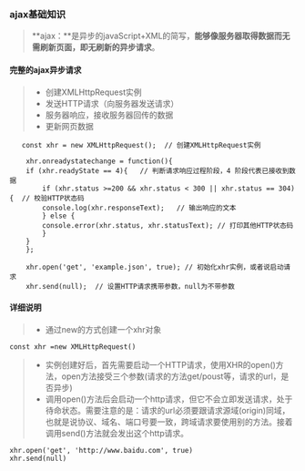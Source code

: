 ### ajax基础知识
> **ajax：**是异步的javaScript+XML的简写，**能够像服务器取得数据而无需刷新页面，即无刷新的异步请求**。

#### 完整的ajax异步请求
> + 创建XMLHttpRequest实例
> + 发送HTTP请求（向服务器发送请求） 
> + 服务器响应，接收服务器回传的数据
> + 更新网页数据


```
   const xhr = new XMLHttpRequest();  // 创建XMLHttpRequest实例

    xhr.onreadystatechange = function(){
    if (xhr.readyState == 4){   // 判断请求响应过程阶段，4 阶段代表已接收到数据
        if (xhr.status >=200 && xhr.status < 300 || xhr.status == 304) {  // 校验HTTP状态码
        console.log(xhr.responseText);   // 输出响应的文本
        } else {
        console.error(xhr.status, xhr.statusText); // 打印其他HTTP状态码
        }
    }
    };

    xhr.open('get', 'example.json', true); // 初始化xhr实例，或者说启动请求
    xhr.send(null);  // 设置HTTP请求携带参数，null为不带参数     
```
#### 详细说明
> + 通过new的方式创建一个xhr对象
```
const xhr =new XMLHttpRequest()
```
> + 实例创建好后，首先需要启动一个HTTP请求，使用XHR的open()方法，open方法接受三个参数(请求的方法get/poust等，请求的url，是否异步)
> + 调用open()方法后会启动一个http请求，但它不会立即发送请求，处于待命状态。需要注意的是：请求的url必须要跟请求源域(origin)同域，也就是说协议、域名、端口号要一致，跨域请求要使用别的方法。接着调用send()方法就会发出这个http请求。

```
xhr.open('get', 'http://www.baidu.com', true)
xhr.send(null)
```
